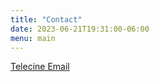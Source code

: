```yaml
---
title: "Contact"
date: 2023-06-21T19:31:00-06:00
menu: main
---
```


[Telecine Email](mailto:<telecinebaby@gmail.com>)
